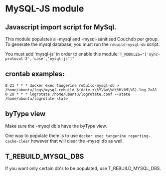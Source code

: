 # MySQL-JS module

## Javascript import script for MySql.

This module populates a -mysql and -mysql-sanitised Couchdb per group. 
To generate the mysql database, you must run the `rebuild-mysql-db` script.

You must add 'mysql-js' in order to enable this module: `T_MODULES="['sync-protocol-2','case','mysql-js']"`

## crontab examples:

```shell
0 21 * * * docker exec tangerine rebuild-mysql-db > /home/ubuntu/logs/mysql-rebuild_$(date +\%Y\%m\%d\%H\%M\%S).log 2>&1
0 20 * * * logrotate /home/ubuntu/logrotate.conf --state /home/ubuntu/logrotate-state
```

## byType view

Make sure the -mysql db's have the byType view.

One way to populate them is to use `docker exec tangerine reporting-cache-clear` however that will clear the -mysql db as well.

## T_REBUILD_MYSQL_DBS

If you want only certain db's to be populated, use T_REBUILD_MYSQL_DBS.


